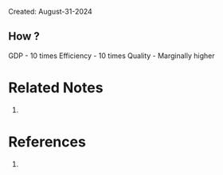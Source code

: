 Created: August-31-2024

## How ?

GDP - 10 times
Efficiency - 10 times
Quality - Marginally higher

# Related Notes

1. 
# References

1. 